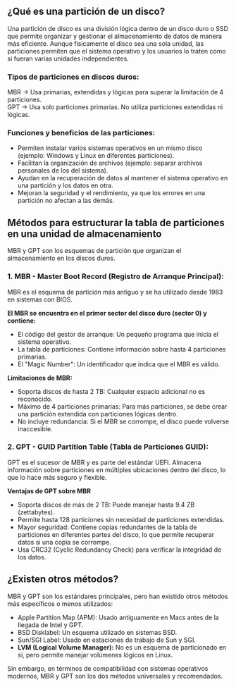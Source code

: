## ¿Qué es una partición de un disco?
Una partición de disco es una división lógica dentro de un disco duro o SSD que permite organizar y gestionar el almacenamiento de datos de manera más eficiente. Aunque físicamente el disco sea una sola unidad, las particiones permiten que el sistema operativo y los usuarios lo traten como si fueran varias unidades independientes.

### Tipos de particiones en discos duros:
MBR → Usa primarias, extendidas y lógicas para superar la limitación de 4 particiones.  
GPT → Usa solo particiones primarias. No utiliza particiones extendidas ni lógicas.

### Funciones y beneficios de las particiones:
- Permiten instalar varios sistemas operativos en un mismo disco (ejemplo: Windows y Linux en diferentes particiones).
- Facilitan la organización de archivos (ejemplo: separar archivos personales de los del sistema).
- Ayudan en la recuperación de datos al mantener el sistema operativo en una partición y los datos en otra.
- Mejoran la seguridad y el rendimiento, ya que los errores en una partición no afectan a las demás.
  
## Métodos para estructurar la tabla de particiones en una unidad de almacenamiento
MBR y GPT son los esquemas de partición que organizan el almacenamiento en los discos duros.

### 1. MBR - Master Boot Record (Registro de Arranque Principal):
MBR es el esquema de partición más antiguo y se ha utilizado desde 1983 en sistemas con BIOS.

**El MBR se encuentra en el primer sector del disco duro (sector 0) y contiene:**
- El código del gestor de arranque: Un pequeño programa que inicia el sistema operativo.
- La tabla de particiones: Contiene información sobre hasta 4 particiones primarias.
- El "Magic Number": Un identificador que indica que el MBR es válido.

**Limitaciones de MBR:**
- Soporta discos de hasta 2 TB: Cualquier espacio adicional no es reconocido.
- Máximo de 4 particiones primarias: Para más particiones, se debe crear una partición extendida con particiones lógicas dentro.
- No incluye redundancia: Si el MBR se corrompe, el disco puede volverse inaccesible.

### 2. GPT - GUID Partition Table (Tabla de Particiones GUID):
GPT es el sucesor de MBR y es parte del estándar UEFI. Almacena información sobre particiones en múltiples ubicaciones dentro del disco, lo que lo hace más seguro y flexible.

**Ventajas de GPT sobre MBR**
- Soporta discos de más de 2 TB: Puede manejar hasta 9.4 ZB (zettabytes).
- Permite hasta 128 particiones sin necesidad de particiones extendidas.
- Mayor seguridad: Contiene copias redundantes de la tabla de particiones en diferentes partes del disco, lo que permite recuperar datos si una copia se corrompe.
- Usa CRC32 (Cyclic Redundancy Check) para verificar la integridad de los datos.

## ¿Existen otros métodos?
MBR y GPT son los estándares principales, pero han existido otros métodos más específicos o menos utilizados:
- Apple Partition Map (APM): Usado antiguamente en Macs antes de la llegada de Intel y GPT.
- BSD Disklabel: Un esquema utilizado en sistemas BSD.
- Sun/SGI Label: Usado en estaciones de trabajo de Sun y SGI.
- **LVM (Logical Volume Manager):** No es un esquema de particionado en sí, pero permite manejar volúmenes lógicos en Linux.

Sin embargo, en términos de compatibilidad con sistemas operativos modernos, MBR y GPT son los dos métodos universales y recomendados. 
